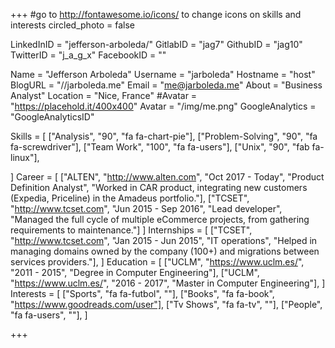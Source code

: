 +++
#go to http://fontawesome.io/icons/ to change icons on skills and interests
circled_photo = false

LinkedInID = "jefferson-arboleda/"
GitlabID = "jag7"
GithubID = "jag10"
TwitterID = "j_a_g_x"
FacebookID = ""

Name = "Jefferson Arboleda"
Username = "jarboleda"
Hostname = "host"
BlogURL = "//jarboleda.me"
Email = "me@jarboleda.me"
About = "Business Analyst"
Location = "Nice, France"
#Avatar = "https://placehold.it/400x400"
Avatar = "/img/me.png"
GoogleAnalytics = "GoogleAnalyticsID"

Skills = [
    ["Analysis", "90", "fa fa-chart-pie"],
    ["Problem-Solving", "90", "fa fa-screwdriver"],
    ["Team Work", "100", "fa fa-users"],
    ["Unix", "90", "fab fa-linux"],

]
Career = [
          ["ALTEN", "http://www.alten.com", "Oct 2017 - Today", "Product Definition Analyst", "Worked in CAR product, integrating new customers (Expedia, Priceline) in the Amadeus portfolio."],
          ["TCSET", "http://www.tcset.com", "Jun 2015 - Sep 2016", "Lead developer", "Managed the full cycle of multiple eCommerce projects, from gathering requirements to maintenance."]
]
Internships = [
          ["TCSET", "http://www.tcset.com", "Jan 2015 - Jun 2015", "IT operations", "Helped in managing domains owned by the company (100+) and migrations between services providers."],
]
Education = [
          ["UCLM", "https://www.uclm.es/", "2011 - 2015", "Degree in Computer Engineering"],
          ["UCLM", "https://www.uclm.es/", "2016 - 2017", "Master in Computer Engineering"],
]
Interests = [
          ["Sports", "fa fa-futbol", ""],
          ["Books", "fa fa-book", "https://www.goodreads.com/user"],
          ["Tv Shows", "fa fa-tv", ""],
          ["People", "fa fa-users", ""],
]

+++
